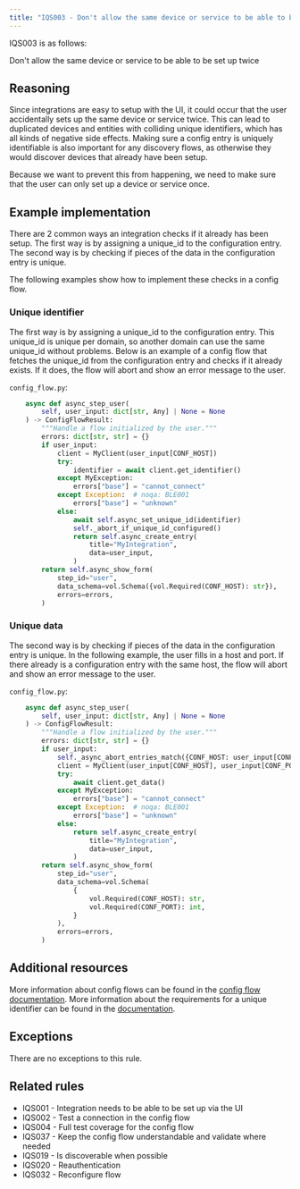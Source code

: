 ```yaml
---
title: "IQS003 - Don't allow the same device or service to be able to be set up twice"
---
```


IQS003 is as follows:

Don't allow the same device or service to be able to be set up twice

## Reasoning
Since integrations are easy to setup with the UI, it could occur that the user accidentally sets up the same device or service twice.
This can lead to duplicated devices and entities with colliding unique identifiers, which has all kinds of negative side effects.
Making sure a config entry is uniquely identifiable is also important for any discovery flows, as otherwise they would discover devices that already have been setup.

Because we want to prevent this from happening, we need to make sure that the user can only set up a device or service once.

## Example implementation
There are 2 common ways an integration checks if it already has been setup.
The first way is by assigning a unique_id to the configuration entry.
The second way is by checking if pieces of the data in the configuration entry is unique.

The following examples show how to implement these checks in a config flow.

### Unique identifier
The first way is by assigning a unique_id to the configuration entry.
This unique_id is unique per domain, so another domain can use the same unique_id without problems.
Below is an example of a config flow that fetches the unique_id from the configuration entry and checks if it already exists.
If it does, the flow will abort and show an error message to the user.

`config_flow.py`:
```python
    async def async_step_user(
        self, user_input: dict[str, Any] | None = None
    ) -> ConfigFlowResult:
        """Handle a flow initialized by the user."""
        errors: dict[str, str] = {}
        if user_input:
            client = MyClient(user_input[CONF_HOST])
            try:
                identifier = await client.get_identifier()
            except MyException:
                errors["base"] = "cannot_connect"
            except Exception:  # noqa: BLE001
                errors["base"] = "unknown"
            else:
                await self.async_set_unique_id(identifier)
                self._abort_if_unique_id_configured()
                return self.async_create_entry(
                    title="MyIntegration",
                    data=user_input,
                )
        return self.async_show_form(
            step_id="user",
            data_schema=vol.Schema({vol.Required(CONF_HOST): str}),
            errors=errors,
        )
```

### Unique data
The second way is by checking if pieces of the data in the configuration entry is unique.
In the following example, the user fills in a host and port.
If there already is a configuration entry with the same host, the flow will abort and show an error message to the user.

`config_flow.py`:
```python
    async def async_step_user(
        self, user_input: dict[str, Any] | None = None
    ) -> ConfigFlowResult:
        """Handle a flow initialized by the user."""
        errors: dict[str, str] = {}
        if user_input:
            self._async_abort_entries_match({CONF_HOST: user_input[CONF_HOST]})
            client = MyClient(user_input[CONF_HOST], user_input[CONF_PORT])
            try:
                await client.get_data()
            except MyException:
                errors["base"] = "cannot_connect"
            except Exception:  # noqa: BLE001
                errors["base"] = "unknown"
            else:
                return self.async_create_entry(
                    title="MyIntegration",
                    data=user_input,
                )
        return self.async_show_form(
            step_id="user",
            data_schema=vol.Schema(
                {
                    vol.Required(CONF_HOST): str,
                    vol.Required(CONF_PORT): int,
                }
            ),
            errors=errors,
        )
```


## Additional resources
More information about config flows can be found in the [config flow documentation](../../../config_entries_config_flow_handler).
More information about the requirements for a unique identifier can be found in the [documentation](../../../entity_registry_index#unique-id-requirements).

## Exceptions
There are no exceptions to this rule.

## Related rules
- IQS001 - Integration needs to be able to be set up via the UI
- IQS002 - Test a connection in the config flow
- IQS004 - Full test coverage for the config flow
- IQS037 - Keep the config flow understandable and validate where needed
- IQS019 - Is discoverable when possible
- IQS020 - Reauthentication
- IQS032 - Reconfigure flow